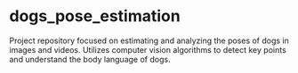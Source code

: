 # dogs_pose_estimation
Project repository focused on estimating and analyzing the poses of dogs in images and videos. Utilizes computer vision algorithms to detect key points and understand the body language of dogs.
